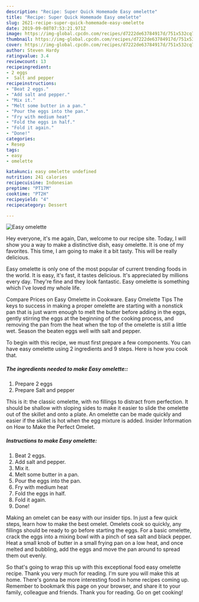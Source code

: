 ```yaml
---
description: "Recipe: Super Quick Homemade Easy omelette"
title: "Recipe: Super Quick Homemade Easy omelette"
slug: 2621-recipe-super-quick-homemade-easy-omelette
date: 2019-09-08T07:53:21.971Z
image: https://img-global.cpcdn.com/recipes/d7222de63784917d/751x532cq70/easy-omelette-recipe-main-photo.jpg
thumbnail: https://img-global.cpcdn.com/recipes/d7222de63784917d/751x532cq70/easy-omelette-recipe-main-photo.jpg
cover: https://img-global.cpcdn.com/recipes/d7222de63784917d/751x532cq70/easy-omelette-recipe-main-photo.jpg
author: Steven Hardy
ratingvalue: 3.4
reviewcount: 13
recipeingredient:
- 2 eggs
-  Salt and pepper
recipeinstructions:
- "Beat 2 eggs."
- "Add salt and pepper."
- "Mix it."
- "Melt some butter in a pan."
- "Pour the eggs into the pan."
- "Fry with medium heat"
- "Fold the eggs in half."
- "Fold it again."
- "Done!"
categories:
- Resep
tags:
- easy
- omelette

katakunci: easy omelette undefined
nutrition: 241 calories
recipecuisine: Indonesian
preptime: "PT17M"
cooktime: "PT2H"
recipeyield: "4"
recipecategory: Dessert

---
```



![Easy omelette](https://img-global.cpcdn.com/recipes/d7222de63784917d/751x532cq70/easy-omelette-recipe-main-photo.jpg)

Hey everyone, it's me again, Dan, welcome to our recipe site. Today, I will show you a way to make a distinctive dish, easy omelette. It is one of my favorites. This time, I am going to make it a bit tasty. This will be really delicious.

Easy omelette is only one of the most popular of current trending foods in the world. It is easy, it's fast, it tastes delicious. It's appreciated by millions every day. They're fine and they look fantastic. Easy omelette is something which I've loved my whole life.

Compare Prices on Easy Omelette in Cookware. Easy Omelette Tips The keys to success in making a proper omelette are starting with a nonstick pan that is just warm enough to melt the butter before adding in the eggs, gently stirring the eggs at the beginning of the cooking process, and removing the pan from the heat when the top of the omelette is still a little wet. Season the beaten eggs well with salt and pepper.


To begin with this recipe, we must first prepare a few components. You can have easy omelette using 2 ingredients and 9 steps. Here is how you cook that.

##### The ingredients needed to make Easy omelette::

1. Prepare 2 eggs
1. Prepare  Salt and pepper


This is it: the classic omelette, with no fillings to distract from perfection. It should be shallow with sloping sides to make it easier to slide the omelette out of the skillet and onto a plate. An omelette can be made quickly and easier if the skillet is hot when the egg mixture is added. Insider Information on How to Make the Perfect Omelet. 

##### Instructions to make Easy omelette:

1. Beat 2 eggs.
1. Add salt and pepper.
1. Mix it.
1. Melt some butter in a pan.
1. Pour the eggs into the pan.
1. Fry with medium heat
1. Fold the eggs in half.
1. Fold it again.
1. Done!


Making an omelet can be easy with our insider tips. In just a few quick steps, learn how to make the best omelet. Omelets cook so quickly, any fillings should be ready to go before starting the eggs. For a basic omelette, crack the eggs into a mixing bowl with a pinch of sea salt and black pepper. Heat a small knob of butter in a small frying pan on a low heat, and once melted and bubbling, add the eggs and move the pan around to spread them out evenly. 

So that's going to wrap this up with this exceptional food easy omelette recipe. Thank you very much for reading. I'm sure you will make this at home. There's gonna be more interesting food in home recipes coming up. Remember to bookmark this page on your browser, and share it to your family, colleague and friends. Thank you for reading. Go on get cooking!
